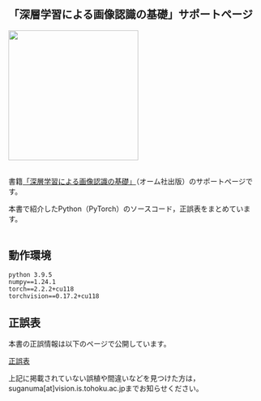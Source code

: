 ## 「深層学習による画像認識の基礎」サポートページ

<img src="https://github.com/sg-nm/image-recognition/assets/17783053/41eab885-dc9f-49f7-8449-fc84010576fc" width="256px"><br><br>


書籍[「深層学習による画像認識の基礎」](https://www.ohmsha.co.jp/book/9784274231841/)（オーム社出版）のサポートページです。

本書で紹介したPython（PyTorch）のソースコード，正誤表をまとめています。<br><br>

## 動作環境

```
python 3.9.5
numpy==1.24.1
torch==2.2.2+cu118
torchvision==0.17.2+cu118
```


## 正誤表

本書の正誤情報は以下のページで公開しています。

[正誤表](https://github.com/sg-nm/image-recognition/wiki/Errata)

上記に掲載されていない誤植や間違いなどを見つけた方は，suganuma[at]vision.is.tohoku.ac.jpまでお知らせください。
